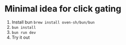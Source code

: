 # Minimal idea for click gating

1. Install bun `brew install oven-sh/bun/bun`
2. `bun install`
3. `bun run dev`
4. Try it out